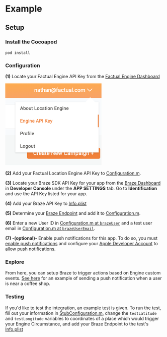 # Example

## Setup

### Install the Cocoapod

```
pod install
```

### Configuration

**(1)** Locate your Factual Engine API Key from the [Factual Engine Dashboard](https://engine.factual.com/)

![Engine API Key](./images/apikey.png)

**(2)** Add your Factual Location Engine API Key to [Configuration.m](https://github.com/Factual/engine-braze-integration-ios/blob/master/example/BrazeFactualEngineDemo/Configuration.m#L15).

**(3)** Locate your Braze SDK API Key for your app from the [Braze Dashboard](https://dashboard.braze.com) in **Developer Console** under the **APP SETTINGS** tab.  Go to **Identification** and use the API Key listed for your app.

**(4)** Add your Braze API Key to [Info.plist](https://github.com/Factual/engine-braze-integration-ios/blob/master/example/BrazeFactualEngineDemo/Info.plist#L8)

**(5)** Determine your [Braze Endpoint](https://www.braze.com/docs/user_guide/administrative/access_braze/sdk_endpoints/) and add it to [Configuration.m](https://github.com/Factual/engine-braze-integration-ios/blob/master/example/BrazeFactualEngineDemo/Configuration.m#L23).

**(6)** Enter a new User ID in [Configuration.m at `brazeUser`](https://github.com/Factual/engine-braze-integration-ios/blob/master/example/BrazeFactualEngineDemo/Configuration.m#L27) and a test user email in [Configuration.m at `brazeUserEmail`](https://github.com/Factual/engine-braze-integration-ios/blob/master/example/BrazeFactualEngineDemo/Configuration.m#L31).

**(7) -(optional)-** Enable push notifications for this app.  To do so, you must [enable push notifications](https://developer.apple.com/documentation/usernotifications/registering_your_app_with_apns) and configure your [Apple Developer Account](https://developer.apple.com/account/#/overview/) to allow push notifications.

### Explore

From here, you can setup Braze to trigger actions based on Engine custom events.  [See here](https://github.com/Factual/engine-braze-integration#example) for an example of sending a push notification when a user is near a coffee shop.

### Testing

If you'd like to test the integration, an example test is given.  To run the test, fill out your information in [StubConfiguration.m](https://github.com/Factual/engine-braze-integration-ios/blob/master/example/BrazeFactualEngineDemoTests/StubConfiguration.m), change the `testLatitude` and `testLongitude` variables to coordinates of a place which would trigger your Engine Circumstance, and add your Braze Endpoint to the test's [Info.plist](https://github.com/Factual/engine-braze-integration-ios/blob/master/example/BrazeFactualEngineDemoTests/Info.plist#L8)
